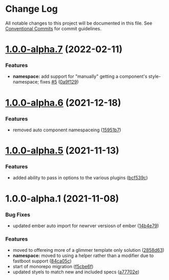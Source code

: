 # Change Log

All notable changes to this project will be documented in this file.
See [Conventional Commits](https://conventionalcommits.org) for commit guidelines.

# [1.0.0-alpha.7](https://github.com/webark/ember-cli-styles/compare/ember-cli-styles-namespace@1.0.0-alpha.6...ember-cli-styles-namespace@1.0.0-alpha.7) (2022-02-11)

### Features

- **namespace:** add support for "manually" getting a component's style-namespace; fixes [#5](https://github.com/webark/ember-cli-styles/issues/5) ([0a9f129](https://github.com/webark/ember-cli-styles/commit/0a9f12927c41a2c2013420cbd362aec4a1508a53))

# [1.0.0-alpha.6](https://github.com/webark/ember-cli-styles/compare/ember-cli-styles-namespace@1.0.0-alpha.5...ember-cli-styles-namespace@1.0.0-alpha.6) (2021-12-18)

### Features

- removed auto component namespaceing ([15951b7](https://github.com/webark/ember-cli-styles/commit/15951b722a9fbab8973c4ee672e6f4540e5669ee))

# [1.0.0-alpha.5](https://github.com/webark/ember-cli-styles/compare/ember-cli-styles-namespace@1.0.0-alpha.4...ember-cli-styles-namespace@1.0.0-alpha.5) (2021-11-13)

### Features

- added ability to pass in options to the various plugins ([bcf539c](https://github.com/webark/ember-cli-styles/commit/bcf539cf54f167ee44c606e670ea59ffe9ff6e03))

# 1.0.0-alpha.1 (2021-11-08)

### Bug Fixes

- updated ember auto import for newrver versiosn of ember ([14b4e79](https://github.com/webark/ember-cli-styles/commit/14b4e7942b96fdbfffecb18fc4312fb090e85228))

### Features

- moved to offereing more of a glimmer template only solution ([2858d63](https://github.com/webark/ember-cli-styles/commit/2858d633d373016e254626c5c2499c39df3a9383))
- **namespace:** moved to using a helper rather than a modifier due to fastboot support ([84ca05c](https://github.com/webark/ember-cli-styles/commit/84ca05cbe28959aa7ef12d73986b79477098c404))
- start of monorepo migration ([f5cbe6f](https://github.com/webark/ember-cli-styles/commit/f5cbe6f6407cc0c0220763abad2023559c9fd009))
- updated styels to match new and included specs ([a77702e](https://github.com/webark/ember-cli-styles/commit/a77702e1f32947f66595bce24f49d0f5041ba680))
